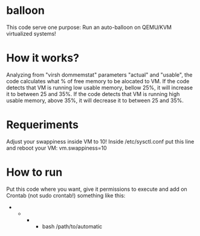 # balloon

This code serve one purpose: Run an auto-balloon on QEMU/KVM virtualized systems!

# How it works?

Analyzing from "virsh dommemstat" parameters "actual" and "usable", the code calculates what % of free memory to be alocated to VM.
If the code detects that VM is running low usable memory, bellow 25%, it will increase it to between 25 and 35%.
If the code detects that VM is running high usable memory, above 35%, it will decrease it to between 25 and 35%.

# Requeriments

Adjust your swappiness inside VM to 10!
Inside /etc/sysctl.conf put this line and reboot your VM:
vm.swappiness=10

# How to run

Put this code where you want, give it permissions to execute and add on Crontab (not sudo crontab!) something like this:

* * * * bash /path/to/automatic
